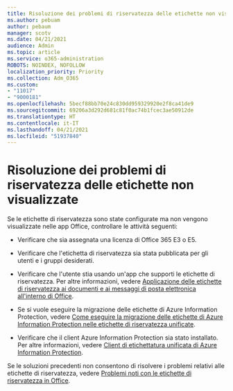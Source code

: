 ```yaml
---
title: Risoluzione dei problemi di riservatezza delle etichette non visualizzate
ms.author: pebuam
author: pebaum
manager: scotv
ms.date: 04/21/2021
audience: Admin
ms.topic: article
ms.service: o365-administration
ROBOTS: NOINDEX, NOFOLLOW
localization_priority: Priority
ms.collection: Adm_O365
ms.custom:
- "11017"
- "9000181"
ms.openlocfilehash: 5becf88bb70e24c830dd959329920e2f8ca41de9
ms.sourcegitcommit: 69206a3d292d681c81f0ac74b1fcec3ae50912de
ms.translationtype: HT
ms.contentlocale: it-IT
ms.lasthandoff: 04/21/2021
ms.locfileid: "51937840"
---
```

# <a name="troubleshoot-sensitivity-labels-not-appearing"></a>Risoluzione dei problemi di riservatezza delle etichette non visualizzate

Se le etichette di riservatezza sono state configurate ma non vengono visualizzate nelle app Office, controllare le attività seguenti:

- Verificare che sia assegnata una licenza di Office 365 E3 o E5.

- Verificare che l'etichetta di riservatezza sia stata pubblicata per gli utenti e i gruppi desiderati.

- Verificare che l'utente stia usando un'app che supporti le etichette di riservatezza. Per altre informazioni, vedere [Applicazione delle etichette di riservatezza ai documenti e ai messaggi di posta elettronica all'interno di Office](https://go.microsoft.com/fwlink/?linkid=2106446).

- Se si vuole eseguire la migrazione delle etichette di Azure Information Protection, vedere [Come eseguire la migrazione delle etichette di Azure Information Protection nelle etichette di riservatezza unificate](https://go.microsoft.com/fwlink/?linkid=2106056).

- Verificare che il client Azure Information Protection sia stato installato. Per altre informazioni, vedere [Client di etichettatura unificata di Azure Information Protection](https://go.microsoft.com/fwlink/?linkid=2106374).

Se le soluzioni precedenti non consentono di risolvere i problemi relativi alle etichette di riservatezza, vedere [Problemi noti con le etichette di riservatezza in Office](https://go.microsoft.com/fwlink/?linkid=2106447).